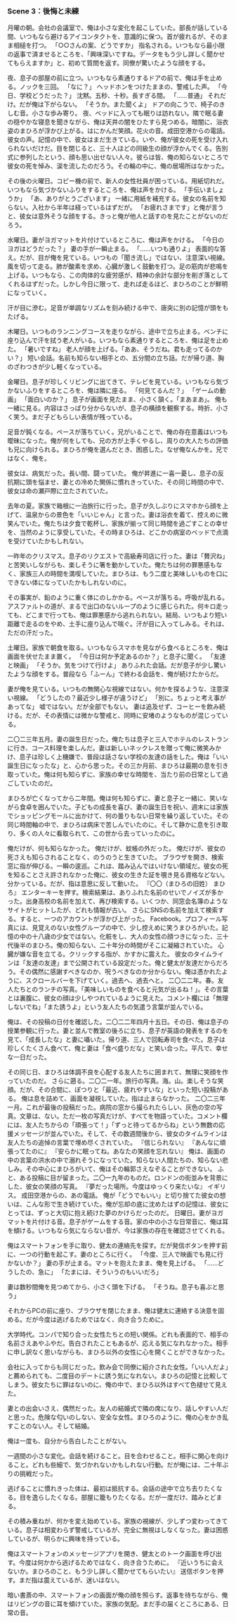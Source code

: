 ### Scene 3：後悔と未練

月曜の朝。会社の会議室で、俺は小さな変化を起こしていた。部長が話している間、いつもなら避けるアイコンタクトを、意識的に保つ。首が疲れるが、そのまま相槌を打つ。
「○○さんの案、どうですか」
指名される。いつもなら最小限の返事で済ませるところを、「興味深いですね。データをもう少し詳しく聞かせてもらえますか」と、初めて質問を返す。同僚が驚いたような顔をする。

夜、息子の部屋の前に立つ。いつもなら素通りするドアの前で、俺は手を止める。ノックを三回。
「なに？」
ヘッドホンをつけたままの、警戒した声。
「今日、学校どうだった？」
沈黙。五秒、十秒。長すぎる間。
「……普通」
それだけ。だが俺は下がらない。
「そうか。また聞くよ」
ドアの向こうで、椅子のきしむ音。小さな歩み寄り。
夜、ベッドに入っても眠りは訪れない。隣で眠る妻の穏やかな寝息を聞きながら、俺は天井の闇をひたすら見つめる。暗闇に、浴衣姿のまひろが浮かび上がる。はにかんだ笑顔。花火の音。成田空港からの電話。彼女の声。記憶の中で、彼女はまだ生きている。いや、俺が彼女の死を受け入れられないだけだ。目を閉じると、三十人ほどの同級生の顔が浮かんでくる。告別式に参列したという、顔も思い出せない人々。彼らは皆、俺の知らないところで彼女の死を悼み、涙を流したのだろう。その輪の中に、俺の居場所はなかった。

その後の火曜日。コピー機の前で、新人の女性社員が困っている。用紙切れだ。いつもなら気づかないふりをするところを、俺は声をかける。
「手伝いましょうか」
「あ、ありがとうございます」
一緒に用紙を補充する。彼女の名前を知らない。入社から半年は経っているはずだが。
「お疲れさまです」と俺が言うと、彼女は意外そうな顔をする。きっと俺が他人と話すのを見たことがないのだろう。

水曜日。妻がヨガマットを片付けているところに、俺は声をかける。
「今日のヨガはどうだった？」
妻の手が一瞬止まる。
「……いつも通りよ」
表面的な答え。だが、目が俺を見ている。いつもの「聞き流し」ではない、注意深い視線。
風を切って走る。肺が酸素を求め、心臓が激しく鼓動を打つ。足の筋肉が悲鳴を上げる。いつもなら、この肉体的な疲労感が、精神の余計な部分を削ぎ落としてくれるはずだった。しかし今日に限って、走れば走るほど、まひろのことが鮮明になっていく。

汗が目に滲む。足音が単調なリズムを刻み続ける中で、唐突に別の記憶が頭をもたげる。

木曜日。いつものランニングコースを走りながら、途中で立ち止まる。ベンチに座り込んで汗を拭う老人がいる。いつもなら素通りするところを、俺は足を止めた。
「暑いですね」
老人が顔を上げる。「ああ、そうだね。君も走ってるのかい？」
短い会話。名前も知らない相手との、五分間の立ち話。だが帰り道、胸のざわつきが少し軽くなっている。

金曜日。息子が珍しくリビングに出てきて、テレビを見ている。いつもなら気づかないふりをするところを、俺は隣に座る。
「何見てるんだ？」
「ゲームの動画」
「面白いのか？」
息子が画面を見たまま、小さく頷く。「まあまあ」。
俺も一緒に見る。内容はさっぱり分からないが、息子の横顔を観察する。時折、小さく笑う。まだ子どもらしい表情が残っている。

足音が鈍くなる。ペースが落ちていく。兄がいることで、俺の存在意義はいつも曖昧になった。俺が何をしても、兄の方が上手くやるし、周りの大人たちの評価も兄に向けられる。まひろが俺を選んだとき、困惑した。なぜ俺なんかを。兄ではなく、俺を。

彼女は、病気だった。長い間、闘っていた。
俺が昇進に一喜一憂し、息子の反抗期に頭を悩ませ、妻との冷めた関係に慣れきっていた、その同じ時間の中で、彼女は命の瀬戸際に立たされていた。

去年の夏。家族で箱根に一泊旅行に行った。息子が久しぶりにスマホから顔を上げて、温泉からの景色を「いいじゃん」と言った。妻は浴衣を着て、控えめに微笑んでいた。俺たちは夕食で乾杯し、家族が揃って同じ時間を過ごすことの幸せを、当然のように享受していた。その時まひろは、どこかの病室のベッドで点滴を受けていたかもしれない。

一昨年のクリスマス。息子のリクエストで高級寿司店に行った。妻は「贅沢ね」と苦笑いしながらも、楽しそうに箸を動かしていた。俺たちは何の罪悪感もなく、家族三人の時間を満喫していた。まひろは、もう二度と美味しいものを口にできない体になっていたかもしれないのに。

その事実が、鉛のように重く体にのしかかる。ペースが落ちる。呼吸が乱れる。アスファルトの道が、まるで出口のないループのように感じられた。何キロ走っても、どこまで行っても、俺は罪悪感から逃れられない。結局、いつもより短い距離で走るのをやめ、土手に座り込んで喘ぐ。汗が目に入ってしみる。それは、ただの汗だった。

土曜日。家族で朝食を取る。いつもならスマホを見ながら食べるところを、俺は画面を伏せたまま置く。
「今日は何か予定あるのか？」と息子に聞く。
「友達と映画」
「そうか。気をつけて行けよ」
ありふれた会話。だが息子が少し驚いたような顔をする。普段なら「ふーん」で終わる会話を、俺が続けたからだ。

妻が俺を見ている。いつもの無関心な視線ではない。何かを探るような、注意深い視線。
「どうしたの？最近少し様子が違うけど」
「別に。ちょっと考え事があってな」
嘘ではない。だが全部でもない。
妻は追及せず、コーヒーを飲み続ける。だが、その表情には微かな警戒と、同時に安堵のようなものが混じっている。

二〇二三年五月。妻の誕生日だった。俺たちは息子と三人でホテルのレストランに行き、コース料理を楽しんだ。妻は新しいネックレスを贈って俺に微笑みかけ、息子は珍しく上機嫌で、普段は話さない学校の友達の話をした。俺は「いい誕生日になったな」と、心から思った。その三か月前、まひろは最期の息を引き取っていた。俺は何も知らずに、家族の幸せな時間を、当たり前の日常として過ごしていたのだ。

まひろが亡くなってから二年間。俺は何も知らずに、妻と息子と一緒に、笑いながら食卓を囲んでいた。子どもの成長を喜び、妻の誕生日を祝い、週末には家族でショッピングモールに出かけて、何の曇りもない日常を繰り返していた。その同じ時間軸の中で、まひろは病床で苦しんでいたのに。そして静かに息を引き取り、多くの人々に看取られて、この世から去っていったのに。

俺だけが、何も知らなかった。
俺だけが、蚊帳の外だった。
俺だけが、彼女の死さえも知らされることなく、のうのうと生きていた。
ブラウザを開き、検索窓に指が伸びる。一瞬の逡巡。これは、踏み込んではいけない領域だ。彼女の死を知ることさえ許されなかった俺に、彼女の生きた証を覗き見る資格などない。分かっている。だが、指は意思に反して動いた。
『〇〇（まひろの旧姓） まひろ』
エンターキーを押す。検索結果は、ありふれた名前のせいでノイズが多かった。出身高校の名前を加えて、再び検索する。いくつか、同窓会名簿のようなサイトがヒットしたが、どれも情報が古い。
さらにSNSの名前を加えて検索する。すると、一つのアカウントが浮かび上がった。
Facebook。プロフィール写真には、見覚えのない女性グループの中で、少し控えめに笑うまひろがいた。記憶の中の十八歳の少女ではない。化粧をし、大人の女性の顔つきになった、三十代後半のまひろ。俺の知らない、二十年分の時間がそこに凝縮されていた。
心臓が嫌な音を立てる。クリックする指が、かすかに震えた。
彼女のタイムラインは「友達の友達」まで公開されている設定だった。俺と健太が友達だからだろう。その偶然に感謝すべきなのか、呪うべきなのか分からない。俺は憑かれたように、スクロールバーを下げていく。過去へ、過去へと。
二〇二二年。春。友人たちとのランチの写真。「美味しいものを食べると元気が出るね！」。その言葉とは裏腹に、彼女の顔は少しやつれているように見えた。コメント欄には「無理しないでね」「また誘うよ」という友人たちの気遣う言葉が並んでいる。

俺は、その投稿の日付を確認した。二〇二二年四月十五日。その日、俺は息子の授業参観に行った。妻と並んで教室の後ろに立ち、息子が英語の発表をするのを見て、「成長したな」と妻に囁いた。帰り道、三人で回転寿司を食べた。息子は珍しくたくさん食べて、俺と妻は「食べ盛りだな」と笑い合った。平凡で、幸せな一日だった。

その同じ日、まひろは体調不良を心配する友人たちに囲まれて、無理に笑顔を作っていたのだ。
さらに遡る。二〇二一年。旅行の写真。海。山。楽しそうな笑顔。だが、その合間に、ぽつりと「最近、疲れやすいな」といった短い投稿がある。
俺は息を詰めて、画面を凝視していた。指は止まらなかった。
二〇二三年一月。これが最後の投稿だった。病院の窓から撮られたらしい、灰色の空の写真。文章は、ない。ただ一枚の写真だけが、すべてを物語っていた。コメント欄には、友人たちからの「頑張って！」「ずっと待ってるからね」という無数の応援メッセージが並んでいた。そして、その数週間後から、彼女のタイムラインは友人たちの追悼の言葉で埋め尽くされていた。
『信じられない』
『あんなに頑張ってたのに』
『安らかに眠ってね。あなたの笑顔を忘れない』
俺は、画面の中の言葉の洪水の中で溺れそうになっていた。知らない人間たちの、知らない悲しみ。その中心にまひろがいて、俺はその輪郭さえなぞることができない。
ふと、ある投稿に目が留まった。二〇一九年のものだ。ロンドンの街並みを背景にした、彼女の笑顔の写真。
『夢だった場所。今度はゆっくり来たいな』
イギリス。
成田空港からの、あの電話。
俺が「どうでもいい」と切り捨てた彼女の想いは、こんな形で生き続けていた。俺が忘却の底に沈めたはずの記憶は、彼女にとっては、ずっと大切に抱え続けた夢のかけらだったのだ。
日曜日。妻がヨガマットを片付ける音。息子がゲームをする音。家の中の小さな日常音に、俺は耳を傾ける。いつもなら気にならない音が、今は家族の存在を確認させてくれる。

俺はスマートフォンを手に取り、健太の連絡先を探す。だが発信ボタンを押す前に、一つの行動を起こす。妻のところに行く。
「今度、三人で映画でも見に行かないか？」
妻の手が止まる。マットを抱えたまま、俺を見上げる。
「……どうしたの、急に」
「たまには、そういうのもいいだろ」

妻は数秒間俺を見つめてから、小さく頭を下げる。
「そうね。息子も喜ぶと思う」

それからPCの前に座り、ブラウザを閉じたまま、俺は健太に連絡する決意を固める。だが今度は逃げるためではなく、向き合うために。

大学時代。コンパで知り合った女性たちとの短い関係。どれも表面的で、相手の名前さえあやふやだ。告白されたこともあるが、応える気になれなかった。相手に申し訳なく思いながらも、まひろ以外の女性に心を開くことができなかった。

会社に入ってからも同じだった。飲み会で同僚に紹介された女性。「いい人だよ」と薦められても、二度目のデートに誘う気になれない。まひろの記憶と比較してしまう。彼女たちに罪はないのに、俺の中で、まひろ以外はすべて色褪せて見えた。

妻との出会いさえ、偶然だった。友人の結婚式で隣の席になり、話しやすい人だと思った。危険な匂いのしない、安全な女性。まひろのように、俺の心をかき乱すことのない人。そして結婚。

俺は一度も、自分から告白したことがない。

一週間の小さな変化。会話を続けること。目を合わせること。相手に関心を向けること。どれも些細で、気づかれないかもしれない行動。だが俺には、二十年ぶりの挑戦だった。

逃げることに慣れきった体は、最初は抵抗する。会話の途中で立ち去りたくなる。目を逸らしたくなる。部屋に籠もりたくなる。だが一度だけ、踏みとどまる。

その積み重ねが、何かを変え始めている。家族の視線が、少しずつ変わってきている。息子は相変わらず警戒しているが、完全に無視はしなくなった。妻は困惑しているが、明らかに興味を持っている。

俺はスマートフォンのメッセージアプリを開き、健太とのトーク画面を呼び出す。今度は何かから逃げるためではなく、向き合うために。
『近いうちに会えないか。まひろのこと、もう少し詳しく聞かせてもらいたい』
送信ボタンを押す。まだ指は震えているが、迷いはない。

暗い書斎の中、スマートフォンの画面が俺の顔を照らす。返事を待ちながら、俺はリビングの音に耳を傾けていた。家族の気配。まだ手の届くところにある、日常の音。